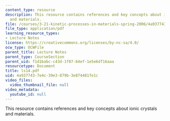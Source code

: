 ```yaml
---
content_type: resource
description: This resource contains references and key concepts about ionic crystals
  and materials.
file: /courses/3-21-kinetic-processes-in-materials-spring-2006/4a9377437e4c39e3879b3e874481fe1c_ls14.pdf
file_type: application/pdf
learning_resource_types:
- Lecture Notes
license: https://creativecommons.org/licenses/by-nc-sa/4.0/
ocw_type: OCWFile
parent_title: Lecture Notes
parent_type: CourseSection
parent_uid: f1d1babc-c43d-1f07-64ef-1e5e6df16aaa
resourcetype: Document
title: ls14.pdf
uid: 4a937743-7e4c-39e3-879b-3e874481fe1c
video_files:
  video_thumbnail_file: null
video_metadata:
  youtube_id: null
---
```

This resource contains references and key concepts about ionic crystals and materials.